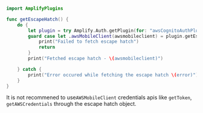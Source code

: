 ```swift

import AmplifyPlugins

func getEscapeHatch() {
    do {
        let plugin = try Amplify.Auth.getPlugin(for: "awsCognitoAuthPlugin") as! AWSCognitoAuthPlugin
        guard case let .awsMobileClient(awsmobileclient) = plugin.getEscapeHatch() else {
            print("Failed to fetch escape hatch")
            return
        }
        print("Fetched escape hatch - \(awsmobileclient)")

    } catch {
        print("Error occured while fetching the escape hatch \(error)")
    }
}
```

It is not recommened to use`AWSMobileClient` credentials apis like `getToken`, `getAWSCredentials` through the escape hatch object.